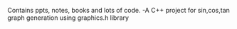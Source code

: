 Contains ppts, notes, books and lots of code.
-A C++ project for sin,cos,tan graph generation using graphics.h library
